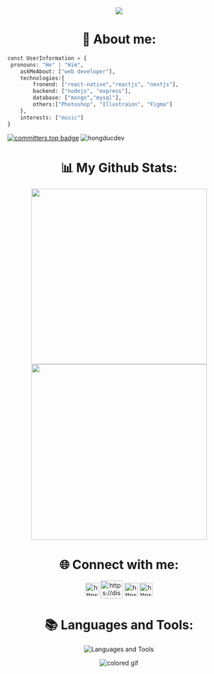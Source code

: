 <div align="center">
    <img src="https://user-images.githubusercontent.com/73995275/222146888-2ac7f3cc-a14b-4b98-9bd2-16fa99ea11f8.png">
    <br>
</div>

<h1 align="center">📝 About me:</h1>

```py
const UserInformation = {
 pronouns: "He" | "Him",
    askMeAbout: ["web developer"],
    technologies:{
        fronend: ["react-native","reactjs", "nextjs"],
        backend: ["nodejs", "express"],
        database: ["mongo","mysql"],
        others:["Photoshop", "Illustraion", "Figma"]
    },
    interests: ["music"]
}
```

[![committers.top badge](https://user-badge.committers.top/vietnam/hongducdev.svg)](https://user-badge.committers.top/vietnam/hongducdev) <img src="https://komarev.com/ghpvc/?username=hongducdev&label=Profile%20views&color=0e75b6&style=flat" alt="hongducdev" /> 


<h1 align="center">📊 My Github Stats:</h1>

<div align=center>
    <img
        width="396"
        src="https://github-readme-stats.vercel.app/api?username=hongducdev&show_icons=true&bg_color=1e1e2e&text_color=cdd6f4&icon_color=cba6f7&title_color=a6e3a1"
    />
    <img
        width="396"
        src="https://github-readme-stats.vercel.app/api/top-langs/?username=hongducdev&show_icons=true&layout=compact&bg_color=1e1e2e&text_color=cdd6f4&icon_color=cba6f7&title_color=a6e3a1"
    />
</div>

<h1 align="center">🌐 Connect with me:</h1>
<p align="center">
    <a href="https://www.facebook.com/User.ChauuNhatDuyy.X.DeveloperIT/" target="_blank"><img align="center" src="https://raw.githubusercontent.com/rahuldkjain/github-profile-readme-generator/master/src/images/icons/Social/facebook.svg" alt="https://www.facebook.com/d4rtj" height="30" width="30" /></a>
    <a href="https://discord.com/users/769244837030526976" target="_blank"><img align="center" src="https://raw.githubusercontent.com/rahuldkjain/github-profile-readme-generator/master/src/images/icons/Social/discord.svg" alt="https://discord.com/users/968119621544710195" height="40" width="50" /></a>
    <a href="https://www.instagram.com/pinkduwc._/" target="_blank"><img align="center" src="https://raw.githubusercontent.com/rahuldkjain/github-profile-readme-generator/master/src/images/icons/Social/instagram.svg" alt="https://www.instagram.com/d4rtj/" height="30" width="30" /></a>
    <!-- linkedin -->
    <a href="https://www.linkedin.com/in/nguy%E1%BB%85n-h%E1%BB%93ng-%C4%91%E1%BB%A9c-aa609220a/" target="_blank"><img align="center" src="https://raw.githubusercontent.com/rahuldkjain/github-profile-readme-generator/master/src/images/icons/Social/linked-in-alt.svg" alt="https://www.linkedin.com/in/nguy%E1%BB%85n-h%E1%BB%93ng-%C4%91%E1%BB%A9c-aa609220a/" height="30" width="30" /></a>
</p>

<h1 align="center">📚 Languages and Tools:</h1>
<p align="center">
    <img src="https://skillicons.dev/icons?i=c,cpp,cs,java,js,ts,html,css,bootstrap,styledcomponents,tailwind,androidstudio,devto,discord,bots,dotnet,express,figma,firebase,git,github,heroku,ai,instagram,linkedin,linux,md,materialui,mongodb,mysql,netlify,nextjs,nodejs,postman,powershell,react,redux,sqlite,stackoverflow,svg,vercel,visualstudio,vite,vscode&theme=dark" alt="Languages and Tools" />

</p>

<footer align="center" >
  <img align="center" alt="colored gif" src="https://capsule-render.vercel.app/api?type=waving&color=gradient&height=200&section=footer" />
</footer>
